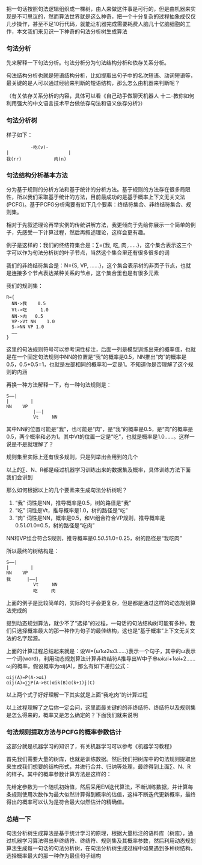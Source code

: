 把一句话按照句法逻辑组织成一棵树，由人来做这件事是可行的，但是由机器来实现是不可思议的，然而算法世界就是这么神奇，把一个十分复杂的过程抽象成仅仅几步操作，甚至不足10行代码，就能让机器完成需要耗费人脑几十亿脑细胞的工作，本文我们来见识一下神奇的句法分析树生成算法 

### 句法分析
先来解释一下句法分析。句法分析分为句法结构分析和依存关系分析。

句法结构分析也就是短语结构分析，比如提取出句子中的名次短语、动词短语等，最关键的是人可以通过经验来判断的短语结构，那么怎么由机器来判断呢？

（有关依存关系分析的内容，具体可以看《自己动手做聊天机器人 十二-教你如何利用强大的中文语言技术平台做依存句法和语义依存分析》）

### 句法分析树
样子如下：
``` 
         -吃(v)-
|                      |
我(rr)            肉(n)
``` 
 

### 句法结构分析基本方法
分为基于规则的分析方法和基于统计的分析方法。基于规则的方法存在很多局限性，所以我们采取基于统计的方法，目前最成功的是基于概率上下文无关文法(PCFG)。基于PCFG分析需要有如下几个要素：终结符集合、非终结符集合、规则集。

相对于先叙述理论再举实例的传统讲解方法，我更倾向于先给你展示一个简单的例子，先感受一下计算过程，然后再叙述理论，这样会更有趣。

例子是这样的：我们的终结符集合是：∑={我, 吃, 肉,……}，这个集合表示这三个字可以作为句法分析树的叶子节点，当然这个集合里还有很多很多的词

我们的非终结符集合是：N={S, VP, ……}，这个集合表示树的非页子节点，也就是连接多个节点表达某种关系的节点，这个集合里也是有很多元素

我们的规则集：

```
R={ 
  NN->我    0.5
  Vt->吃     1.0
  NN->肉   0.5
  VP->Vt NN    1.0
  S->NN VP 1.0
  ……
}
``` 
这里的句法规则符号可以参考词性标注，后面一列是模型训练出来的概率值，也就是在一个固定句法规则中NN的位置是“我”的概率是0.5，NN推出“肉”的概率是0.5，0.5+0.5=1，也就是左部相同的概率和一定是1。不知道你是否理解了这个规则的内涵

再换一种方法解释一下，有一种句法规则是：
```
S——|
|        |
NN    VP
          |——|
          Vt     NN
```
其中NN的位置可能是“我”，也可能是“肉”，是“我”的概率是0.5，是“肉”的概率是0.5，两个概率和必为1。其中Vt的位置一定是“吃”，也就是概率是1.0……。这样一说是不是就理解了？

规则集里实际上还有很多规则，只是列举出会用到的几个

以上的∑、N、R都是经过机器学习训练出来的数据集及概率，具体训练方法下面我们会讲到

那么如何根据以上的几个要素来生成句法分析树呢？

1. “我”  词性是NN，推导概率是0.5，树的路径是“我”
2. “吃”  词性是Vt，推导概率是1.0，树的路径是“吃”
3. “肉”  词性是NN，概率是0.5，和Vt组合符合VP规则，推导概率是0.5*1.0*1.0=0.5，树的路径是“吃肉”

NN和VP组合符合S规则，推导概率是0.5*0.5*1.0=0.25，树的路径是“我吃肉”

所以最终的树结构是：

``` 
S——|
|        |
NN    VP
我      |——|
          Vt     NN
          吃     肉
``` 
 

上面的例子是比较简单的，实际的句子会更复杂，但是都是通过这样的动态规划算法完成的

提到动态规划算法，就少不了“选择”的过程，一句话的句法结构树可能有多种，我们只选择概率最大的那一种作为句子的最佳结构，这也是“基于概率”上下文无关文法的名字起源。

 

上面的计算过程总结起来就是：设W={ω1ω2ω3……}表示一个句子，其中的ω表示一个词(word)，利用动态规划算法计算非终结符A推导出W中子串ωiωi+1ωi+2……ωj的概率，假设概率为αij(A)，那么有如下递归公式：

``` 
αij(A)=P(A->ωi)
αij(A)=∑∑P(A->BC)αik(B)α(k+1)j(C)
``` 

以上两个式子好好理解一下其实就是上面“我吃肉”的计算过程

以上过程理解了之后你一定会问，这里面最关键的的非终结符、终结符以及规则集是怎么得来的，概率又是怎么确定的？下面我们就来说明

### 句法规则提取方法与PCFG的概率参数估计

这部分就是机器学习的知识了，有关机器学习可以参考《机器学习教程》

首先我们需要大量的树库，也就是训练数据。然后我们把树库中的句法规则提取出来生成我们想要的结构形式，并进行合并、归纳等处理，最终得到上面∑、N、R的样子。其中的概率参数计算方法是这样的：

先给定参数为一个随机初始值，然后采用EM迭代算法，不断训练数据，并计算每条规则使用次数作为最大似然计算得到概率的估值，这样不断迭代更新概率，最终得出的概率可以认为是符合最大似然估计的精确值。

### 总结一下

句法分析树生成算法是基于统计学习的原理，根据大量标注的语料库（树库），通过机器学习算法得出非终结符、终结符、规则集及其概率参数，然后利用动态规划算法生成每一句话的句法分析树，在句法分析树生成过程中如果遇到多种树结构，选择概率最大的那一种作为最佳句子结构